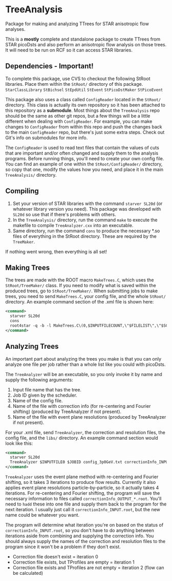 # TreeAnalysis
Package for making and analyzing TTrees for STAR anisotropic flow analyses.

This is a **mostly** complete and standalone package to create TTrees from STAR picoDsts and also perform an anisotropic flow analysis on those trees. It will need to be run on RCF so it can access STAR libraries.

## Dependencies - Important!

To complete this package, use CVS to checkout the following StRoot libraries. Place them within the `StRoot/` directory of this package.
`StarClassLibrary`
`StBichsel`
`StEpdUtil`
`StEvent`
`StPicoDstMaker`
`StPicoEvent`

This package also uses a class called `ConfigReader` located in the `StRoot/` directory. This class is actually its own repository so it has been attached to this repository as a **submodule**. Most things about the `TreeAnalysis` repo should be the same as other git repos, but a few things will be a little different when dealing with `ConfigReader`. For example, you can make changes to `ConfigReader` from within this repo and push the changes back to the main `ConfigReader` repo, but there's just some extra steps. Check out Git's info on submodules for more info.

The `ConfigReader` is used to read text files that contain the values of cuts that are important and/or often changed and supply them to the analysis programs. Before running things, you'll need to create your own config file. You can find an example of one within the `StRoot/ConfigReader/` directory, so copy that one, modify the values how you need, and place it in the main `TreeAnalysis/` directory.

## Compiling

1) Set your version of STAR libraries with the command `starver SL20d` (or whatever library version you need). This package was developed with `SL20d` so use that if there's problems with others.
2) In the `TreeAnalysis/` directory, run the command `make` to execute the makefile to compile `TreeAnalyzer.cxx` into an executable.
3) Same directory, run the command `cons` to produce the necessary \*.so files of everything in the StRoot directory. These are required by the `TreeMaker`.

If nothing went wrong, then everything is all set!

## Making Trees

The trees are made with the ROOT macro `MakeTrees.C`, which uses the `StRoot/TreeMaker/` class. If you need to modify what is saved within the produced trees, go to `StRoot/TreeMaker/`. When submitting jobs to make trees, you need to send `MakeTrees.C`, your config file, and the whole `StRoot/` directory. An example command section of the .xml file is shown here:

```xml
<command>
  starver SL20d
  cons
  root4star -q -b -l MakeTrees.C\(0,$INPUTFILECOUNT,\"$FILELIST\",\"$SCRATCH\",\"$JOBID\",\"config_3p0GeV.txt\",0\)
</command>
```

## Analyzing Trees

An important part about analyzing the trees you make is that you can only analyze one file per job rather than a whole list like you could with picoDsts.

The `TreeAnalyzer` will be an executable, so you only invoke it by name and supply the following arguments:

1) Input file name that has the tree.
2) Job ID given by the scheduler.
3) Name of the config file.
4) Name of the file with correction info (for re-centering and Fourier shifting) (produced by TreeAnalyzer if not present).
5) Name of the file with event plane resolutions (produced by TreeAnalyzer if not present).

For your .xml file, send `TreeAnalyzer`, the correction and resolution files, the config file, and the `libs/` directory. An example command section would look like this: 

```xml
<command>
  starver SL20d
  TreeAnalyzer $INPUTFILE0 $JOBID config_3p0GeV.txt correctionInfo_INPUT.root resolutionInfo_INPUT.root
</command>
```

`TreeAnalyzer` uses the event plane method with re-centering and Fourier shifting, so it takes 3 iterations to produce flow results. Currently it also applies event plane resolutions particle-by-particle, so it actually takes 4 iterations. For re-centering and Fourier shifting, the program will save the necessary information to files called `correctionInfo_OUTPUT_*.root`. You'll need to `hadd` these into one file and supply them back to the program for the next iteration. I usually just call it `correctionInfo_INPUT.root`, but the new name could be whatever you want. 

The program will determine what iteration you're on based on the status of `correctionInfo_INPUT.root`, so you don't have to do anything between iterations aside from combining and supplying the correction info. You should always supply the names of the correction and resolution files to the program since it won't be a problem if they don't exist.

* Correction file doesn't exist = iteration 0
* Correction file exists, but TProfiles are empty = iteration 1
* Correction file exists and TProfiles are not empty = iteration 2 (flow can be calculated)


